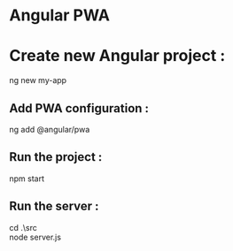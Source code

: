 # Angular PWA

# Create new Angular project :

ng new my-app

## Add PWA configuration :

ng add @angular/pwa

## Run the project :

npm start 

## Run the server :

cd .\src\
node server.js
